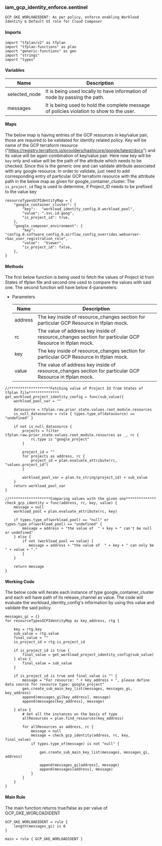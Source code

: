 ### iam_gcp_identity_enforce.sentinel
```
GCP_GKE_WORLOADIDENT: As per policy, enforce enabling Workload Identity & Default UI role for Cloud Composer
```

#### Imports
```
import "tfplan/v2" as tfplan
import "tfplan-functions" as plan
import "generic-functions" as gen
import "strings"
import "types"
```

#### Variables 
|Name|Description|
|----|-----|
|selected_node|It is being used locally to have information of node by passing the path.|
|messages| It is being used to hold the complete message of policies violation to show to the user.|

#### Maps
The below map is having entries of the GCP resources in key/value pair, those are required to be validated for identity related policy. Key will be name of the GCP terraform resource ("https://registry.terraform.io/providers/hashicorp/google/latest/docs") and its value will be again combination of key/value pair. Here now key will be ```key``` only and value will be the path of the attribute which needs to be checked. Since this is the generic one and can validate attribute associated with any google resource. In order to validate, just need to add corresponding entry of particular GCP terraform resource with the attribute path in the below map as given for google_container_cluster.
The ```is_project_id``` flag is used to determine, if Project_ID needs to be prefixed to the value key

```
resourceTypesGCPIdentityMap = {
	"google_container_cluster": {
		"key":   "workload_identity_config.0.workload_pool",
		"value": ".svc.id.goog",
		"is_project_id": true,
	},
	"google_composer_environment": {
		"key":   "config.0.software_config.0.airflow_config_overrides.webserver-rbac_user_registration_role",
		"value":  "Viewer",
		"is_project_id": false,
	},
}
```

#### Methods
The first below function is being used to fetch the values of Project Id from States of tfplan file and second one used to compare the values with said one. The second function will have below 4-parameters:

* Parameters

  |Name|Description|
  |----|-----|
  |address|The key inside of resource_changes section for particular GCP Resource in tfplan mock.|
  |rc|The value of address key inside of resource_changes section for particular GCP Resource in tfplan mock.|
  |key|The key inside of resource_changes section for particular GCP Resource in tfplan mock.|
  |value|The value of address key inside of resource_changes section for particular GCP Resource in tfplan mock.|

```
//*******************Fetching value of Project Id from States of tfplan file**************
get_workload_project_identity_config = func(sub_value){
    workload_pool_var = ""

    datasource = tfplan.raw.prior_state.values.root_module.resources
    is_null_datasource = rule { types.type_of(datasource) == "undefined" }
    
    if not is_null_datasource {
        projects = filter tfplan.raw.prior_state.values.root_module.resources as _, rc {
            rc.type is "google_project"
        }

        project_id = ""
        for projects as address, rc {
            project_id = plan.evaluate_attribute(rc, "values.project_id")
        }

        workload_pool_var = plan.to_string(project_id) + sub_value
    }
    return workload_pool_var
}

//*******************Comparing values with the given one**************
check_gcp_identity = func(address, rc, key, value) {
    message = null
    workload_pool = plan.evaluate_attribute(rc, key)

    if types.type_of(workload_pool) == "null" or types.type_of(workload_pool) == "undefined" {
        message = address + "the value of  " + key + " can't be null or undefined"
    } else {
        if not (workload_pool == value) {
           message = address + "the value of  " + key + " can only be " + value + "."
        }
	}

    return message
}
```

#### Working Code
The below code will iterate each instance of type google_container_cluster and each will have path of its release_channel as value. The code will evaluate the workload_identity_config's information by using this value and validate the said policy.
```
messages_gi = {}
for resourceTypesGCPIdentityMap as key_address, rtg {

    key = rtg.key
    sub_value = rtg.value
    final_value = ""
    is_project_id = rtg.is_project_id

    if is_project_id is true {
        final_value = get_workload_project_identity_config(sub_value)
    } else {
        final_value = sub_value
    }

    if is_project_id is true and final_value is "" {
        message = "For resource: " + key_address + ", please define data source for resource type: google_project"
        gen.create_sub_main_key_list(messages, messages_gi, key_address)
        append(messages_gi[key_address], message)
        append(messages[key_address], message)

    } else {
        # Get all the instances on the basis of type
        allResources = plan.find_resources(key_address)  

        for allResources as address, rc {
            message = null
            message = check_gcp_identity(address, rc, key, final_value)
            if types.type_of(message) is not "null" {

                gen.create_sub_main_key_list(messages, messages_gi, address)

                append(messages_gi[address], message)
                append(messages[address], message)
            }
        }
    }
}
```

#### Main Rule
The main function returns true/false as per value of GCP_GKE_WORLOADIDENT
```
GCP_GKE_WORLOADIDENT = rule {
	length(messages_gi) is 0
}

main = rule { GCP_GKE_WORLOADIDENT }
```
